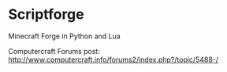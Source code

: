 Scriptforge
========

Minecraft Forge in Python and Lua

Computercraft Forums post: http://www.computercraft.info/forums2/index.php?/topic/5488-/